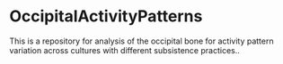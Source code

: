 # OccipitalActivityPatterns
This is a repository for analysis of the occipital bone for activity pattern variation across cultures with different subsistence practices..
